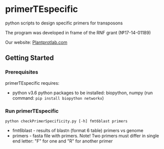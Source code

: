 # primerTEspecific
python scripts to design specific primers for transposons


The program was developed in frame of the RNF grant (№17-14-01189)

Our website: [Plantprotlab.com](http://plantprotlab.com/)
## Getting Started

### Prerequisites

primerTEspecific requires:
* python v3.6
python packages to be installed: biopython, numpy
(run command: `pip install biopython networkx`)

### Run primerTEspecific

`python checkPrimerSpecificity.py [-h] fmt6blast primers`

* fmt6blast - results of blastn (format 6 table) primers vs genome
* primers - fasta file with primers. Note! Two primers must differ in single end
              letter: "F" for one and "R" for another primer